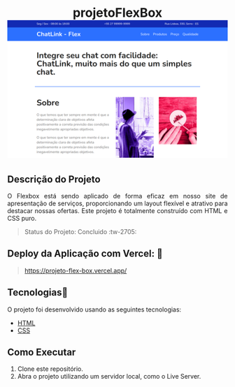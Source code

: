 <h1  align="center">
projetoFlexBox

<img  alt="cover-alt"  src="https://raw.githubusercontent.com/joilson-dev/joilson-dev.github.io/main/projetoPrint/projetoFlexBox.png" />
</h1>

## Descrição do Projeto

<p align="justify">O Flexbox está sendo aplicado de forma eficaz em nosso site de apresentação de serviços, proporcionando um layout flexível e atrativo para destacar nossas ofertas. Este projeto é totalmente construído com HTML e CSS puro.</p>

> Status do Projeto: Concluido :tw-2705:

## Deploy da Aplicação com Vercel: 🚀

> https://projeto-flex-box.vercel.app/

## Tecnologias🧪

O projeto foi desenvolvido usando as seguintes tecnologias:

- [HTML](https://www.w3schools.com/Css/)
- [CSS](https://www.w3schools.com/html/)

## Como Executar

1. Clone este repositório.
2. Abra o projeto utilizando um servidor local, como o Live Server.
